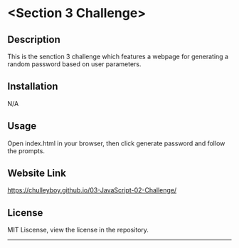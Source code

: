 # <Section 3 Challenge>

## Description

This is the senction 3 challenge which features a webpage for generating a random password based on user parameters.

## Installation

N/A

## Usage

Open index.html in your browser, then click generate password and follow the prompts.

## Website Link

https://chulleyboy.github.io/03-JavaScript-02-Challenge/

## License

MIT Liscense, view the license in the repository.

---
